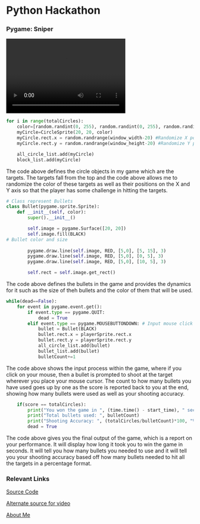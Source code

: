 # Python Hackathon


### Pygame: Sniper

<video src="Python Hackathon.mp4" width="320" height="200" controls preload></video>

```python
for i in range(totalCircles):
    color=[random.randint(0, 255), random.randint(0, 255), random.randint(0, 255)] # Randomize colors for targets
    myCircle=CircleSprite(20, 20, color)
    myCircle.rect.x = random.randrange(window_width-20) #Randomize X position for targetss
    myCircle.rect.y = random.randrange(window_height-20) #Randomize Y position for targets

    all_circle_list.add(myCircle)
    block_list.add(myCircle)
```

The code above defines the circle objects in my game which are the targets. The targets fall from the top and the code above allows me to randomize the color of these targets as well as their positions on the X and Y axis so that the player has some challenge in hitting the targets. 

```python
# Class represent Bullets
class Bullet(pygame.sprite.Sprite):
    def __init__(self, color):
        super().__init__()

        self.image = pygame.Surface([20, 20])
        self.image.fill(BLACK)
# Bullet color and size
    
        pygame.draw.line(self.image, RED, [5,0], [5, 15], 3)
        pygame.draw.line(self.image, RED, [5,0], [0, 5], 3)
        pygame.draw.line(self.image, RED, [5,0], [10, 5], 3)

        self.rect = self.image.get_rect()
```

The code above defines the bullets in the game and provides the dynamics for it such as the size of theh bullets and the color of them that will be used. 
```python
while(dead==False):
    for event in pygame.event.get():
        if event.type == pygame.QUIT:
            dead = True
        elif event.type == pygame.MOUSEBUTTONDOWN: # Input mouse click for bullet
            bullet = Bullet(BLACK)
            bullet.rect.x = playerSprite.rect.x
            bullet.rect.y = playerSprite.rect.y
            all_circle_list.add(bullet)
            bullet_list.add(bullet)
            bulletCount+=1
```

The code above shows the input process within the game, where if you click on your mouse, then a bullet is prompted to shoot at the target wherever you place your mouse cursor. The count to how many bullets you have used goes up by one as the score is reported back to you at the end, showing how many bullets were used as well as your shooting accuracy. 


```python
    if(score == totalCircles):
        print("You won the game in ", (time.time() - start_time), " seconds")
        print("Total bullets used: ", bulletCount)
        print("Shooting Accuracy: ", (totalCircles/bulletCount)*100, "%")
        dead = True
```

The code above gives you the final output of the game, which is a report on your performance. It will display how long it took you to win the game in seconds. It will tell you how many bullets you needed to use and it will tell you your shooting accuracy based off how many bullets needed to hit all the targets in a percentage format. 


### Relevant Links

[Source Code](https://github.com/bkebede/Hackathon/blob/master/Sniper.py)

[Alternate source for video](https://github.com/bkebede/Hackathon/blob/master/Python%20Hackathon.mp4)

[About Me](https://bkebede.github.io/)
